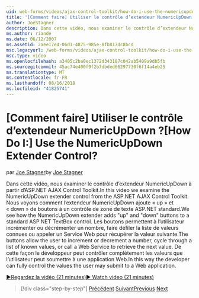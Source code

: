 ```yaml
---
uid: web-forms/videos/ajax-control-toolkit/how-do-i-use-the-numericupdown-extender-control
title: '[Comment faire] Utiliser le contrôle d’extendeur NumericUpDown ? | Microsoft Docs'
author: JoeStagner
description: Dans cette vidéo, nous examiner le contrôle d’extendeur NumericUpDown à partir d’ASP.NET AJAX Control Toolkit. Nous voyons comment l’extendeur NumericUpDown ajoute « inscrire » et « bas »...
ms.author: riande
ms.date: 06/12/2007
ms.assetid: 2aee17e4-06d1-4875-985e-8fb817dc8bcd
msc.legacyurl: /web-forms/videos/ajax-control-toolkit/how-do-i-use-the-numericupdown-extender-control
msc.type: video
ms.openlocfilehash: a3405c2ba0ec1372d343187c042ab5409a9db5fb
ms.sourcegitcommit: 45ac74e400f9f2b7dbded66297730f6f14a4eb25
ms.translationtype: MT
ms.contentlocale: fr-FR
ms.lasthandoff: 08/16/2018
ms.locfileid: "41825741"
---
```

<a name="how-do-i-use-the-numericupdown-extender-control"></a><span data-ttu-id="8264e-105">[Comment faire] Utiliser le contrôle d’extendeur NumericUpDown ?</span><span class="sxs-lookup"><span data-stu-id="8264e-105">[How Do I:] Use the NumericUpDown Extender Control?</span></span>
====================
<span data-ttu-id="8264e-106">par [Joe Stagner](https://github.com/JoeStagner)</span><span class="sxs-lookup"><span data-stu-id="8264e-106">by [Joe Stagner](https://github.com/JoeStagner)</span></span>

<span data-ttu-id="8264e-107">Dans cette vidéo, nous examiner le contrôle d’extendeur NumericUpDown à partir d’ASP.NET AJAX Control Toolkit.</span><span class="sxs-lookup"><span data-stu-id="8264e-107">In this video we examine the NumericUpDown extender control from the ASP.NET AJAX Control Toolkit.</span></span> <span data-ttu-id="8264e-108">Nous voyons comment l’extendeur NumericUpDown ajoute « up » et « down » de boutons à un contrôle de zone de texte ASP.NET standard.</span><span class="sxs-lookup"><span data-stu-id="8264e-108">We see how the NumericUpDown extender adds "up" and "down" buttons to a standard ASP.NET TextBox control.</span></span> <span data-ttu-id="8264e-109">Les boutons permettent à l’utilisateur incrémenter ou décrémenter un nombre, faire défiler la liste de valeurs connues ou appeler un Service Web pour récupérer la valeur suivante.</span><span class="sxs-lookup"><span data-stu-id="8264e-109">The buttons allow the user to increment or decrement a number, cycle through a list of known values, or call a Web Service to retrieve the next value.</span></span> <span data-ttu-id="8264e-110">De cette façon le développeur peut contrôler complètement les valeurs que l’utilisateur peut soumettre à une application Web.</span><span class="sxs-lookup"><span data-stu-id="8264e-110">In this way the developer can fully control the values the user may submit to a Web application.</span></span>

[<span data-ttu-id="8264e-111">&#9654;Regardez la vidéo (21 minutes)</span><span class="sxs-lookup"><span data-stu-id="8264e-111">&#9654; Watch video (21 minutes)</span></span>](https://channel9.msdn.com/Blogs/ASP-NET-Site-Videos/how-do-i-use-the-numericupdown-extender-control)

> [!div class="step-by-step"]
> <span data-ttu-id="8264e-112">[Précédent](how-do-i-use-the-pagingbulletedlist-extender-control.md)
> [Suivant](how-do-i-use-the-aspnet-ajax-validatorcallout-extender.md)</span><span class="sxs-lookup"><span data-stu-id="8264e-112">[Previous](how-do-i-use-the-pagingbulletedlist-extender-control.md)
[Next](how-do-i-use-the-aspnet-ajax-validatorcallout-extender.md)</span></span>
